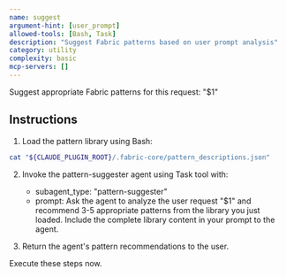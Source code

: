 ```yaml
---
name: suggest
argument-hint: [user_prompt]
allowed-tools: [Bash, Task]
description: "Suggest Fabric patterns based on user prompt analysis"
category: utility
complexity: basic
mcp-servers: []
---
```


Suggest appropriate Fabric patterns for this request: "$1"

## Instructions

1. Load the pattern library using Bash:

```bash
cat "${CLAUDE_PLUGIN_ROOT}/.fabric-core/pattern_descriptions.json"
```

2. Invoke the pattern-suggester agent using Task tool with:
   - subagent_type: "pattern-suggester"
   - prompt: Ask the agent to analyze the user request "$1" and recommend 3-5 appropriate patterns from the library you just loaded. Include the complete library content in your prompt to the agent.

3. Return the agent's pattern recommendations to the user.

Execute these steps now.
